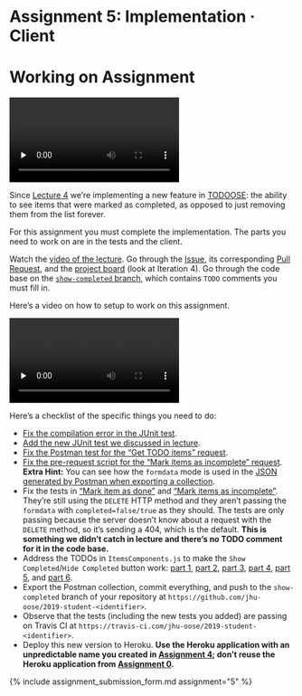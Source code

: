 # Assignment 5: Implementation · Client

# Working on Assignment

<video src="https://archive.org/download/jhu-oose/oose--assignments--5.mp4" controls preload="none"></video>

Since [Lecture 4](/lectures/4) we’re implementing a new feature in [TODOOSE](https://github.com/jhu-oose/todoose/): the ability to see items that were marked as completed, as opposed to just removing them from the list forever.

For this assignment you must complete the implementation. The parts you need to work on are in the tests and the client.

Watch the [video of the lecture](/lectures/5). Go through the [Issue](https://github.com/jhu-oose/todoose/issues/24), its corresponding [Pull Request](https://github.com/jhu-oose/todoose/pull/25), and the [project board](https://github.com/jhu-oose/todoose/projects/3) (look at Iteration 4). Go through the code base on the [`show-completed` branch](https://github.com/jhu-oose/todoose/tree/show-completed), which contains `TODO` comments you must fill in.

Here’s a video on how to setup to work on this assignment.

<video src="https://archive.org/download/jhu-oose/oose--setup-for-assignment-5.mp4" controls preload="none"></video>

Here’s a checklist of the specific things you need to do:

- [Fix the compilation error in the JUnit test](https://github.com/jhu-oose/todoose/blob/573ef0a5a2878c85f23f630487966dcc614e1aa1/src/test/java/com/jhuoose/todoose/models/ItemTests.java#L11).
- [Add the new JUnit test we discussed in lecture](https://github.com/jhu-oose/todoose/blob/573ef0a5a2878c85f23f630487966dcc614e1aa1/src/test/java/com/jhuoose/todoose/models/ItemTests.java#L18).
- [Fix the Postman test for the “Get TODO items” request](https://github.com/jhu-oose/todoose/blob/573ef0a5a2878c85f23f630487966dcc614e1aa1/docs/TODOOSE.postman_collection.json#L24).
- [Fix the pre-request script for the “Mark items as incomplete” request](https://github.com/jhu-oose/todoose/blob/573ef0a5a2878c85f23f630487966dcc614e1aa1/docs/TODOOSE.postman_collection.json#L323-L326). **Extra Hint:** You can see how the `formdata` mode is used in the [JSON generated by Postman when exporting a collection](https://github.com/jhu-oose/todoose/blob/573ef0a5a2878c85f23f630487966dcc614e1aa1/docs/TODOOSE.postman_collection.json#L253-L262).
- Fix the tests in [“Mark item as done”](https://github.com/jhu-oose/todoose/blob/573ef0a5a2878c85f23f630487966dcc614e1aa1/docs/TODOOSE.postman_collection.json#L189) and [“Mark items as incomplete”](https://github.com/jhu-oose/todoose/blob/573ef0a5a2878c85f23f630487966dcc614e1aa1/docs/TODOOSE.postman_collection.json#L306). They’re still using the `DELETE` HTTP method and they aren’t passing the `formdata` with `completed=false/true` as they should. The tests are only passing because the server doesn’t know about a request with the `DELETE` method, so it’s sending a 404, which is the default. **This is something we didn’t catch in lecture and there’s no TODO comment for it in the code base.**
- Address the TODOs in `ItemsComponents.js` to make the `Show Completed`/`Hide Completed` button work: [part 1](https://github.com/jhu-oose/todoose/blob/573ef0a5a2878c85f23f630487966dcc614e1aa1/src/main/resources/public/javascripts/components/ItemsComponents.js#L14-L15), [part 2](https://github.com/jhu-oose/todoose/blob/573ef0a5a2878c85f23f630487966dcc614e1aa1/src/main/resources/public/javascripts/components/ItemsComponents.js#L29-L30), [part 3](https://github.com/jhu-oose/todoose/blob/573ef0a5a2878c85f23f630487966dcc614e1aa1/src/main/resources/public/javascripts/components/ItemsComponents.js#L56-L57), [part 4](https://github.com/jhu-oose/todoose/blob/573ef0a5a2878c85f23f630487966dcc614e1aa1/src/main/resources/public/javascripts/components/ItemsComponents.js#L31-L32), [part 5](https://github.com/jhu-oose/todoose/blob/573ef0a5a2878c85f23f630487966dcc614e1aa1/src/main/resources/public/javascripts/components/ItemsComponents.js#L58-L59), and [part 6](https://github.com/jhu-oose/todoose/blob/573ef0a5a2878c85f23f630487966dcc614e1aa1/src/main/resources/public/javascripts/components/ItemsComponents.js#L44).
- Export the Postman collection, commit everything, and push to the `show-completed` branch of your repository at `https://github.com/jhu-oose/2019-student-<identifier>`.
- Observe that the tests (including the new tests you added) are passing on Travis CI at `https://travis-ci.com/jhu-oose/2019-student-<identifier>`.
- Deploy this new version to Heroku. **Use the Heroku application with an unpredictable name you created in [Assignment 4](/assignments/4); don’t reuse the Heroku application from [Assignment 0](/assignments/0).**

{% include assignment_submission_form.md assignment="5" %}
